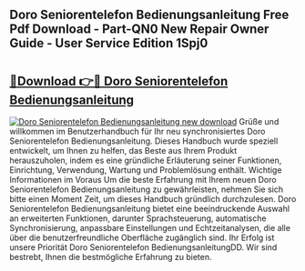 ## Doro Seniorentelefon Bedienungsanleitung Free Pdf Download - Part-QN0 New Repair Owner Guide - User Service Edition 1Spj0

# <h2><a href="http://df313x.blite.top/?on=Doro+Seniorentelefon+Bedienungsanleitung">🔗Download 👉🔴 Doro Seniorentelefon Bedienungsanleitung</a></h2>

[![Doro Seniorentelefon Bedienungsanleitung new download](https://i.imgur.com/lujVjoI.png)](http://df313x.blite.top/?on=Doro+Seniorentelefon+Bedienungsanleitung)
Grüße und willkommen im Benutzerhandbuch für Ihr neu synchronisiertes Doro Seniorentelefon Bedienungsanleitung. Dieses Handbuch wurde speziell entwickelt, um Ihnen zu helfen, das Beste aus Ihrem Produkt herauszuholen, indem es eine gründliche Erläuterung seiner Funktionen, Einrichtung, Verwendung, Wartung und Problemlösung enthält. Wichtige Informationen im Voraus Um die beste Erfahrung mit Ihrem neuen Doro Seniorentelefon Bedienungsanleitung zu gewährleisten, nehmen Sie sich bitte einen Moment Zeit, um dieses Handbuch gründlich durchzulesen. Doro Seniorentelefon Bedienungsanleitung bietet eine beeindruckende Auswahl an erweiterten Funktionen, darunter Sprachsteuerung, automatische Synchronisierung, anpassbare Einstellungen und Echtzeitanalysen, die alle über die benutzerfreundliche Oberfläche zugänglich sind. Ihr Erfolg ist unsere Priorität Doro Seniorentelefon BedienungsanleitungDD. Wir sind bestrebt, Ihnen die bestmögliche Erfahrung zu bieten.
